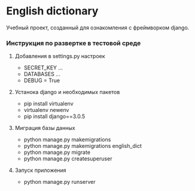 # English dictionary
Учебный проект, созданный для ознакомления с фреймворком django.

### Инструкция по развертке в тестовой среде

1. Добавления в settings.py настроек

    * SECRET_KEY ...
    * DATABASES ...
    * DEBUG = True
  
2. Устанока django и необходимых пакетов

    * pip install virtualenv
    * virtualenv newenv
    * pip install django==3.0.5
  
3. Миграция базы данных

    * python manage.py makemigrations
    * python manage.py makemigrations english_dict
    * python manage.py migrate
    * python manage.py createsuperuser
  
4. Запуск приложения

    * python manage.py runserver
